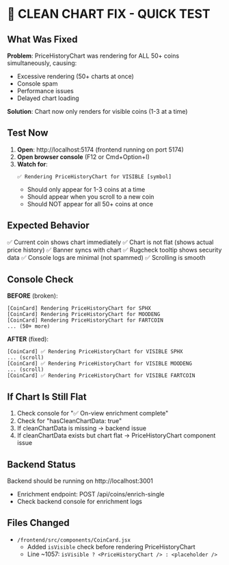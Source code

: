 # 🎯 CLEAN CHART FIX - QUICK TEST

## What Was Fixed
**Problem**: PriceHistoryChart was rendering for ALL 50+ coins simultaneously, causing:
- Excessive rendering (50+ charts at once)
- Console spam
- Performance issues
- Delayed chart loading

**Solution**: Chart now only renders for visible coins (1-3 at a time)

## Test Now
1. **Open**: http://localhost:5174 (frontend running on port 5174)
2. **Open browser console** (F12 or Cmd+Option+I)
3. **Watch for**:
   ```
   ✅ Rendering PriceHistoryChart for VISIBLE [symbol]
   ```
   - Should only appear for 1-3 coins at a time
   - Should appear when you scroll to a new coin
   - Should NOT appear for all 50+ coins at once

## Expected Behavior
✅ Current coin shows chart immediately
✅ Chart is not flat (shows actual price history)
✅ Banner syncs with chart
✅ Rugcheck tooltip shows security data
✅ Console logs are minimal (not spammed)
✅ Scrolling is smooth

## Console Check
**BEFORE** (broken):
```
[CoinCard] Rendering PriceHistoryChart for SPHX
[CoinCard] Rendering PriceHistoryChart for MOODENG
[CoinCard] Rendering PriceHistoryChart for FARTCOIN
... (50+ more)
```

**AFTER** (fixed):
```
[CoinCard] ✅ Rendering PriceHistoryChart for VISIBLE SPHX
... (scroll)
[CoinCard] ✅ Rendering PriceHistoryChart for VISIBLE MOODENG
... (scroll)
[CoinCard] ✅ Rendering PriceHistoryChart for VISIBLE FARTCOIN
```

## If Chart Is Still Flat
1. Check console for "✅ On-view enrichment complete"
2. Check for "hasCleanChartData: true"
3. If cleanChartData is missing → backend issue
4. If cleanChartData exists but chart flat → PriceHistoryChart component issue

## Backend Status
Backend should be running on http://localhost:3001
- Enrichment endpoint: POST /api/coins/enrich-single
- Check backend console for enrichment logs

## Files Changed
- `/frontend/src/components/CoinCard.jsx`
  - Added `isVisible` check before rendering PriceHistoryChart
  - Line ~1057: `isVisible ? <PriceHistoryChart /> : <placeholder />`
